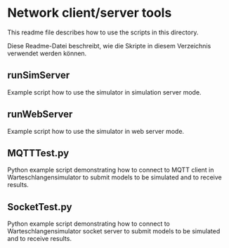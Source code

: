 # Network client/server tools

This readme file describes how to use the scripts in this directory.

Diese Readme-Datei beschreibt, wie die Skripte in diesem Verzeichnis verwendet werden können.



## runSimServer

Example script how to use the simulator in simulation server mode.



## runWebServer

Example script how to use the simulator in web server mode.



## MQTTTest.py

Python example script demonstrating how to connect to MQTT client in
Warteschlangensimulator to submit models to be simulated and to receive results.



## SocketTest.py

Python example script demonstrating how to connect to Warteschlangensimulator
socket server to submit models to be simulated and to receive results.